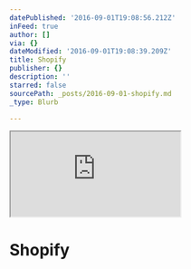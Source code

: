```yaml
---
datePublished: '2016-09-01T19:08:56.212Z'
inFeed: true
author: []
via: {}
dateModified: '2016-09-01T19:08:39.209Z'
title: Shopify
publisher: {}
description: ''
starred: false
sourcePath: _posts/2016-09-01-shopify.md
_type: Blurb

---
```

<iframe src="https://the-grid.github.io/ed-userhtml/?g=eJx9klFrHCEUhf-K-LLJQ9aEfShtZxaastBCaB62JQQK4qizY9ZR0Wu2U_LjqzPOht2F-iB6v3O8KqcS6hUJBuxG9o0UFAYna-y8FZEDnkjorKvxyMOyH_JWtcOS274Iipwa1ifz8-bh4fEJPX35-fXbZnsm6ZgROokGqbW9ORTasUBVz3YJgI-yVIUKTrOBBvU3gdTOseOdvBTKy3Qg2IQ6yfc2zqyJA20igDUU5B-o8X0ckLGHS5w81LY0gOX7on2MgGyLtrl0aZifEQ17ZUqzRsvi-_VeOdpGS8P4fudtNIJyq62v8ep29WHVnKryITNvxzHzC3t7197Jj2f_2lvBdGJMB3mGQEG6ZTHfjqMoTG7q0refftePNKNcxuuKpHysURW4Vw7QlI6sIi_puVMVr5GwPPbSwHInYaNlXt4P38XVYjtlZZOzsx3Vi2v09vZuOHgF8mrx_wYoeF7jDsCFT4QclEhtwrLkkDkXchYJCyGVZ0zGvBKuVW7zEjBSosaX90lv_E2mPuvF9WdUzRtUGVuWOT-nqa7IEf4DYtcvDA" style=""></iframe>

# Shopify